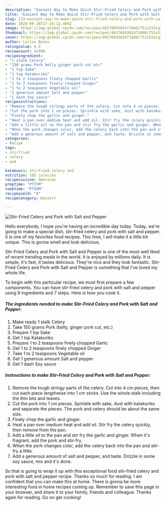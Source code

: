 ```yaml
---
description: "Easiest Way to Make Quick Stir-Fried Celery and Pork with Salt and Pepper"
title: "Easiest Way to Make Quick Stir-Fried Celery and Pork with Salt and Pepper"
slug: 133-easiest-way-to-make-quick-stir-fried-celery-and-pork-with-salt-and-pepper
date: 2020-09-28T17:14:12.406Z
image: https://img-global.cpcdn.com/recipes/4817669382471680/751x532cq70/stir-fried-celery-and-pork-with-salt-and-pepper-recipe-main-photo.jpg
thumbnail: https://img-global.cpcdn.com/recipes/4817669382471680/751x532cq70/stir-fried-celery-and-pork-with-salt-and-pepper-recipe-main-photo.jpg
cover: https://img-global.cpcdn.com/recipes/4817669382471680/751x532cq70/stir-fried-celery-and-pork-with-salt-and-pepper-recipe-main-photo.jpg
author: Carlos Bates
ratingvalue: 4.5
reviewcount: 42490
recipeingredient:
- "1 stalk Celery"
- "150 grams Pork belly ginger pork cut etc"
- "1 tsp Sake"
- "1 tsp Katakuriko"
- "1 to 2 teaspoons finely chopped Garlic"
- "1 to 2 teaspoons finely chopped Ginger"
- "1 to 2 teaspoons Vegetable oil"
- "1 generous amount Salt and pepper"
- "1 dash Soy sauce"
recipeinstructions:
- "Remove the tough stringy parts of the celery. Cut into 4 cm pieces, then cut each piece lengthwise into 1 cm sticks. Use the whole stalk including the thin bits and leaves."
- "Cut the pork into 1 cm pieces. Sprinkle with sake, dust with katakuriko and separate the pieces. The pork and celery should be about the same size."
- "Finely chop the garlic and ginger."
- "Heat a pan over medium heat and add oil. Stir fry the celery quickly, then remove from the pan."
- "Add a little oil to the pan and stir fry the garlic and ginger. When it&#39;s fragrant, add the pork and stir-fry."
- "When the pork changes color, add the celery back into the pan and stir-fry a little."
- "Add a generous amount of salt and pepper, and taste. Drizzle in some soy sauce, mix and it&#39;s done."
categories:
- Recipe
tags:
- stirfried
- celery
- and

katakunci: stirfried celery and 
nutrition: 185 calories
recipecuisine: American
preptime: "PT37M"
cooktime: "PT58M"
recipeyield: "4"
recipecategory: Dessert

---
```



![Stir-Fried Celery and Pork with Salt and Pepper](https://img-global.cpcdn.com/recipes/4817669382471680/751x532cq70/stir-fried-celery-and-pork-with-salt-and-pepper-recipe-main-photo.jpg)

Hello everybody, I hope you're having an incredible day today. Today, we're going to make a special dish, stir-fried celery and pork with salt and pepper. It is one of my favorites food recipes. This time, I will make it a little bit unique. This is gonna smell and look delicious.



Stir-Fried Celery and Pork with Salt and Pepper is one of the most well liked of recent trending meals in the world. It is enjoyed by millions daily. It is simple, it's fast, it tastes delicious. They're nice and they look fantastic. Stir-Fried Celery and Pork with Salt and Pepper is something that I've loved my whole life.


To begin with this particular recipe, we must first prepare a few components. You can have stir-fried celery and pork with salt and pepper using 9 ingredients and 7 steps. Here is how you cook it.

<!--inarticleads1-->

##### The ingredients needed to make Stir-Fried Celery and Pork with Salt and Pepper:

1. Make ready 1 stalk Celery
1. Take 150 grams Pork (belly, ginger pork cut, etc.)
1. Prepare 1 tsp Sake
1. Get 1 tsp Katakuriko
1. Prepare 1 to 2 teaspoons finely chopped Garlic
1. Get 1 to 2 teaspoons finely chopped Ginger
1. Take 1 to 2 teaspoons Vegetable oil
1. Get 1 generous amount Salt and pepper
1. Get 1 dash Soy sauce




<!--inarticleads2-->

##### Instructions to make Stir-Fried Celery and Pork with Salt and Pepper:

1. Remove the tough stringy parts of the celery. Cut into 4 cm pieces, then cut each piece lengthwise into 1 cm sticks. Use the whole stalk including the thin bits and leaves.
1. Cut the pork into 1 cm pieces. Sprinkle with sake, dust with katakuriko and separate the pieces. The pork and celery should be about the same size.
1. Finely chop the garlic and ginger.
1. Heat a pan over medium heat and add oil. Stir fry the celery quickly, then remove from the pan.
1. Add a little oil to the pan and stir fry the garlic and ginger. When it&#39;s fragrant, add the pork and stir-fry.
1. When the pork changes color, add the celery back into the pan and stir-fry a little.
1. Add a generous amount of salt and pepper, and taste. Drizzle in some soy sauce, mix and it&#39;s done.




So that is going to wrap it up with this exceptional food stir-fried celery and pork with salt and pepper recipe. Thanks so much for reading. I am confident that you can make this at home. There is gonna be more interesting food in home recipes coming up. Remember to save this page in your browser, and share it to your family, friends and colleague. Thanks again for reading. Go on get cooking!
